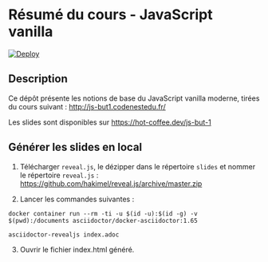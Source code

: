 # Résumé du cours - JavaScript vanilla

[![Deploy](https://github.com/ibethus/js-but-s1/actions/workflows/deploy.yml/badge.svg)](https://github.com/ibethus/js-but-s1/actions/workflows/deploy.yml)


## Description
Ce dépôt présente les notions de base du JavaScript vanilla moderne, tirées du cours suivant : http://js-but1.codenestedu.fr/

Les slides sont disponibles sur https://hot-coffee.dev/js-but-1

## Générer les slides en local

1. Télécharger `reveal.js`, le dézipper dans le répertoire `slides` et nommer le répertoire `reveal.js` : https://github.com/hakimel/reveal.js/archive/master.zip


2. Lancer les commandes suivantes :
```
docker container run --rm -ti -u $(id -u):$(id -g) -v $(pwd):/documents asciidoctor/docker-asciidoctor:1.65 

asciidoctor-revealjs index.adoc
```

3. Ouvrir le fichier index.html généré.